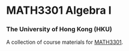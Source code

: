 # MATH3301 Algebra I
### The University of Hong Kong (HKU)

A collection of course materials for [MATH3301](https://webapp.science.hku.hk/sr4/servlet/enquiry?Type=Course&course_code=MATH3301).
